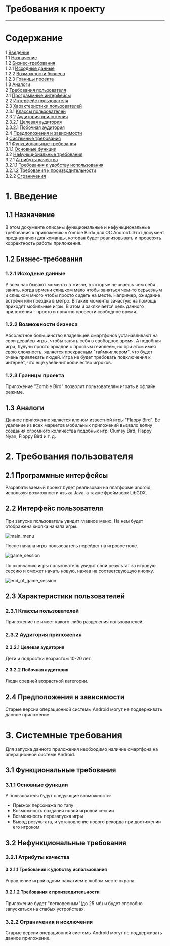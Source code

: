 # Требования к проекту
---
# Содержание
1 [Введение](#intro)  
1.1 [Назначение](#appointment)  
1.2 [Бизнес-требования](#business_requirements)  
1.2.1 [Исходные данные](#initial_data)  
1.2.2 [Возможности бизнеса](#business_opportunities)  
1.2.3 [Границы проекта](#project_boundary)  
1.3 [Аналоги](#analogues)  
2 [Требования пользователя](#user_requirements)  
2.1 [Программные интерфейсы](#software_interfaces)  
2.2 [Интерфейс пользователя](#user_interface)  
2.3 [Характеристики пользователей](#user_specifications)  
2.3.1 [Классы пользователей](#user_classes)  
2.3.2 [Аудитория приложения](#application_audience)  
2.3.2.1 [Целевая аудитория](#target_audience)  
2.3.2.1 [Побочная аудитория](#collateral_audience)  
2.4 [Предположения и зависимости](#assumptions_and_dependencies)  
3 [Системные требования](#system_requirements)  
3.1 [Функциональные требования](#functional_requirements)  
3.1.1 [Основные функции](#main_functions)   
3.2 [Нефункциональные требования](#non-functional_requirements)  
3.2.1 [Атрибуты качества](#quality_attributes)  
3.2.1.1 [Требования к удобству использования](#requirements_for_ease_of_use)  
3.2.1.2 [Требования к производительности](#performance_requirements)  
3.2.2 [Ограничения](#restrictions) 

<a name="intro"/>

# 1. Введение

<a name="appointment"/>

## 1.1 Назначение
В этом документе описаны функциональные и нефункциональные требования к приложению «Zombie Bird» для ОС Android. Этот документ предназначен для команды, которая будет реализовывать и проверять корректность работы приложения. 

<a name="business_requirements"/>

## 1.2 Бизнес-требования

<a name="initial_data"/>

### 1.2.1 Исходные данные
У всех нас бывают моменты в жизни, в которые не знаешь чем себя занять, когда врмени слишком мало чтобы заняться чем-то серьезным и 
слишком много чтобы просто сидеть на месте. Например, ожидание встречи или поездка в метро. В такие моменты зачастую на помощь приходят
мобильные игры. В этом и заключается цель данного приложения - просто и приятно провести свободное время.

<a name="business_opportunities"/>

### 1.2.2 Возможности бизнеса
Абсолютное большинство владельцев смартфонов устанавливают на свои девайсы игры, чтобы занять себя в свободное время. А подобная игра, будучи просто аркадой с простым гейплеем, но при этом имея свою сложность, является прекрасным "таймкиллером", что будет очень привлекать людей. Игра не будет требовать подключения к интернет, что еще увеличит количество игроков.

<a name="project_boundary"/>

### 1.2.3 Границы проекта
Приложение "Zombie Bird" позволит пользователям играть в офлайн режиме.

<a name="analogues"/>

## 1.3 Аналоги
Данное приложение является клоном известной игры "Flappy Bird". Ее удаление из всех маркетов мобильных приложений вызвало волну создания огромного количества подобных игр: Clumsy Bird, Flappy Nyan, Floppy Bird и т. д.

<a name="user_requirements"/>

# 2. Требования пользователя

<a name="software_interfaces"/>

## 2.1 Программные интерфейсы
Разрабатываемый проект будет реализован на платформе android, используя возможности языка Java, а также фреймворк LibGDX.

<a name="user_interface"/>

## 2.2 Интерфейс пользователя
При запуске пользователь увидит главное меню. На нем будет отображена кнопка начала игры.

![main_menu](https://github.com/VladislavKovalev550504/ZombieBird/blob/master/Mockups/Main%20menu.png)

После начала игры пользователь перейдет на игровое поле.

![game_session](https://github.com/VladislavKovalev550504/ZombieBird/blob/master/Mockups/Game%20session.png)

По окончанию игры пользователь увидит свой результат за игровую сессию и сможет начать новую, нажав на соответсвующую кнопку.

![end_of_game_session](https://github.com/VladislavKovalev550504/ZombieBird/blob/master/Mockups/End%20of%20game%20session.png)

<a name="user_specifications"/>

## 2.3 Характеристики пользователей

<a name="user_classes"/>

### 2.3.1 Классы пользователей
Приложение не имеет какого-либо разделения пользователей.

<a name="application_audience"/>

### 2.3.2 Аудитория приложения

<a name="target_audience"/>

#### 2.3.2.1 Целевая аудитория
Дети и подростки возрастом 10-20 лет.

<a name="collateral_audience"/>

#### 2.3.2.2 Побочная аудитория
Люди средней возрастной категории.

<a name="assumptions_and_dependencies"/>

## 2.4 Предположения и зависимости
Старые версии операционной системы Android могут не поддерживать данное приложение.

<a name="system_requirements"/>

# 3. Системные требования
Для запуска данного приложения необходимо наличие смартфона на операционной системе Android.

<a name="functional_requirements"/>

## 3.1 Функциональные требования

<a name="main_functions"/>

### 3.1.1 Основные функции
У пользователя будут следующие возможности:
- Прыжок персонажа по тапу
- Возможность создания новой игровой сессии
- Возможность перезапуска игры
- Вывод результата, и установление нового рекорда при достижении его игроком

<a name="non-functional_requirements"/>

## 3.2 Нефункциональные требования

<a name="quality_attributes"/>

### 3.2.1 Атрибуты качества

<a name="requirements_for_ease_of_use"/>

#### 3.2.1.1 Требования к удобству использования
Управление игрой одним нажатием в любом месте экрана.

<a name="performance_requirements"/>

#### 3.2.1.2 Требования к производительности
Приложение будет "легковесным"(до 25 мб) и будет способно запускаться на слабых устройствах.

<a name="restrictions"/>

### 3.2.2 Ограничения и исключения
Старые версии операционной системы Android могут не поддерживать данное приложение.
